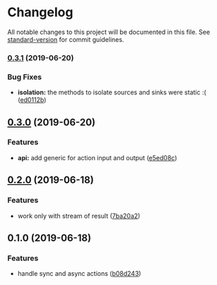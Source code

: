 # Changelog

All notable changes to this project will be documented in this file. See [standard-version](https://github.com/conventional-changelog/standard-version) for commit guidelines.

### [0.3.1](https://gitlab.com/tmorin/cycle-actions/compare/v0.3.0...v0.3.1) (2019-06-20)


### Bug Fixes

* **isolation:** the methods to isolate sources and sinks were static :( ([ed0112b](https://gitlab.com/tmorin/cycle-actions/commit/ed0112b))



## [0.3.0](https://gitlab.com/tmorin/cycle-actions/compare/v0.2.0...v0.3.0) (2019-06-20)


### Features

* **api:** add generic for action input and output ([e5ed08c](https://gitlab.com/tmorin/cycle-actions/commit/e5ed08c))



## [0.2.0](https://gitlab.com/tmorin/cycle-actions/compare/v0.1.0...v0.2.0) (2019-06-18)


### Features

* work only with stream of result ([7ba20a2](https://gitlab.com/tmorin/cycle-actions/commit/7ba20a2))



## 0.1.0 (2019-06-18)


### Features

* handle sync and async actions ([b08d243](https://gitlab.com/tmorin/cycle-actions/commit/b08d243))
